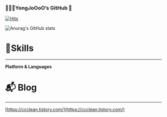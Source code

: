 ###  👩🏻‍💻YongJoOoO’s  GitHub 👏
[![Hits](https://hits.seeyoufarm.com/api/count/incr/badge.svg?url=https%3A%2F%2Fgithub.com%2FYongJoOoO&count_bg=%23FCC5C5&title_bg=%23FC7373&icon=&icon_color=%23E7E7E7&title=hits&edge_flat=false)](https://hits.seeyoufarm.com)


![Anurag's GitHub stats](https://github-readme-stats.vercel.app/api?username=YongJoOoO&show_icons=true&theme=omni)

# 💪Skills

---

**Platform & Languages**



# 📬 Blog

---

[https://ccclean.tistory.com/](https://ccclean.tistory.com/)
